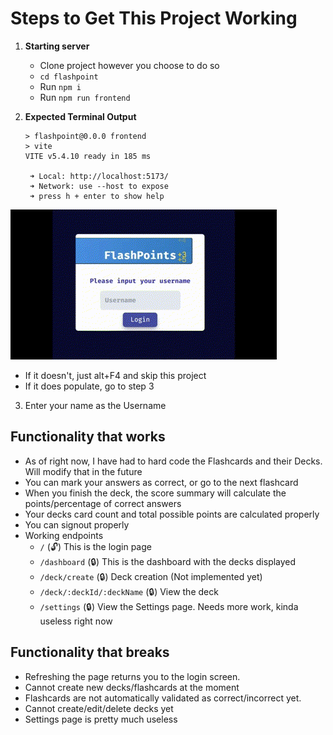 # Steps to Get This Project Working


1. **Starting server**

   - Clone project however you choose to do so
   - `cd flashpoint`
   - Run `npm i`
   - Run `npm run frontend`

2. **Expected Terminal Output**

   ```
   > flashpoint@0.0.0 frontend
   > vite
   VITE v5.4.10 ready in 185 ms

    ➜ Local: http://localhost:5173/
    ➜ Network: use --host to expose
    ➜ press h + enter to show help
   ```

![Main Screen](flashpoint/src/assets/Flashpoint.gif)

- If it doesn't, just alt+F4 and skip this project
- If it does populate, go to step 3

3. Enter your name as the Username

## Functionality that works

- As of right now, I have had to hard code the Flashcards and their Decks. Will modify that in the future
- You can mark your answers as correct, or go to the next flashcard
- When you finish the deck, the score summary will calculate the points/percentage of correct answers
- Your decks card count and total possible points are calculated properly
- You can signout properly
- Working endpoints
  - `/` (🔓) This is the login page
  - `/dashboard` (🔒) This is the dashboard with the decks displayed
  - `/deck/create` (🔒) Deck creation (Not implemented yet)
  - `/deck/:deckId/:deckName` (🔒) View the deck
  - `/settings` (🔒) View the Settings page. Needs more work, kinda useless right now

## Functionality that breaks

- Refreshing the page returns you to the login screen.
- Cannot create new decks/flashcards at the moment
- Flashcards are not automatically validated as correct/incorrect yet.
- Cannot create/edit/delete decks yet
- Settings page is pretty much useless
